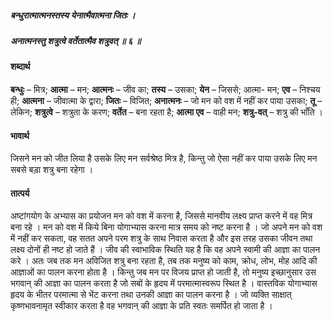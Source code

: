 ##### बन्धुरात्मात्मनस्तस्य येनात्मैवात्मना जितः ।
##### अनात्मनस्तु शत्रुत्वे वर्तेतात्मैव शत्रुवत् ॥ ६ ॥

#### शब्दार्थ

**बन्धुः** – मित्र; **आत्मा** – मन; **आत्मनः** – जीव का; **तस्य** – उसका; **येन** – जिससे; आत्मा-  मन; **एव** – निश्चय ही; **आत्मना** – जीवात्मा के द्वारा; **जितः** – विजित; **अनात्मनः** – जो मन को वश में नहीं कर पाया उसका; **तू** – लेकिन; **शत्रुत्वे** – शत्रुता के  करण; **वर्तेत** – बना रहता है; **आत्मा एव** – वाही मन; **शत्रु-वत्** – शत्रु की  भाँति ।

#### भावार्थ

जिसने मन को जीत लिया है उसके लिए मन सर्वश्रेष्ठ मित्र है, किन्तु जो ऐसा नहीं कर पाया उसके लिए मन सबसे बड़ा शत्रु बना रहेगा ।

#### तात्पर्य

अष्टांगयोग के अभ्यास का प्रयोजन मन को वश में करना है, जिससे मानवीय लक्ष्य प्राप्त करने में वह मित्र बना रहे । मन को वश में किये बिना योगाभ्यास करना मात्र समय को नष्ट करना है । जो अपने मन को वश में नहीं कर सकता, वह सतत अपने परम शत्रु के साथ निवास करता है और इस तरह उसका जीवन तथा लक्ष्य दोनों ही नष्ट हो जाते हैं । जीव की स्वाभाविक स्थिति यह है कि वह अपने स्वामी की आज्ञा का पालन करे । अतः जब तक मन अविजित शत्रु बना रहता है, तब तक मनुष्य को काम, क्रोध, लोभ, मोह आदि की आज्ञाओं का पालन करना होता है । किन्तु जब मन पर विजय प्राप्त हो जाती है, तो मनुष्य इच्छानुसार उस भगवान् की आज्ञा का पालन करता है जो सबों के हृदय में परमात्मास्वरूप स्थित है । वास्तविक योगाभ्यास हृदय के भीतर परमात्मा से भेंट करना तथा उनकी आज्ञा का पालन करना है । जो व्यक्ति साक्षात् कृष्णभावनामृत स्वीकार करता है वह भगवान् की आज्ञा के प्रति स्वतः समर्पित हो जाता है ।